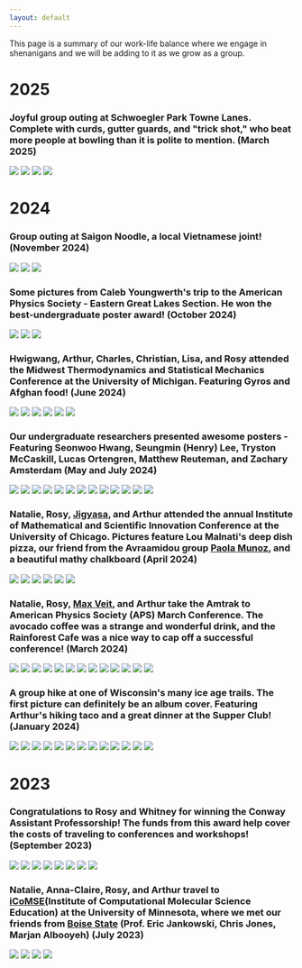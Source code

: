 ```yaml
---
layout: default
---
```


This page is a summary of our work-life balance where we engage in shenanigans and we will be adding to it as we grow as a group.

# **2025**
### Joyful group outing at Schwoegler Park Towne Lanes. Complete with curds, gutter guards, and "trick shot," who beat more people at bowling than it is polite to mention. (March 2025)
<img src="./imgs/2025_Group_Social/20250331_154902.jpg" style="max-height: 250px">
<img src="./imgs/2025_Group_Social/20250331_154941(0).jpg" style="max-height: 250px">
<img src="./imgs/2025_Group_Social/20250331_150425.jpg" style="max-height: 250px">
<img src="./imgs/2025_Group_Social/20250331_145351.jpg" style="max-height: 250px">

# **2024**
### Group outing at Saigon Noodle, a local Vietnamese joint! (November 2024)
<img src="./imgs/2024_Group_Social_Fall_SaigonNoods/IMG_4025.jpg" style="max-height: 250px">
<img src="./imgs/2024_Group_Social_Fall_SaigonNoods/IMG_4026.jpg" style="max-height: 250px">
<img src="./imgs/2024_Group_Social_Fall_SaigonNoods/IMG_4029.jpg" style="max-height: 250px">

### Some pictures from Caleb Youngwerth's trip to the American Physics Society - Eastern Great Lakes Section. He won the best-undergraduate poster award! (October 2024) 
<img src="./imgs/2024_APS_EGLS/Screenshot_20241219_225022_Instagram.jpg" style="max-height: 250px">
<img src="./imgs/2024_APS_EGLS/IMG_4336.jpeg" style="max-height: 250px">
<img src="./imgs/2024_APS_EGLS/IMG_4337.jpeg" style="max-height: 250px">

### Hwigwang, Arthur, Charles, Christian, Lisa, and Rosy attended the Midwest Thermodynamics and Statistical Mechanics Conference at the University of Michigan. Featuring Gyros and Afghan food! (June 2024)
<img src="./imgs/2024_MTSM_UMich/20240611_144026.jpg" style="max-height: 250px">
<!--<img src="./imgs/2024_MTSM_UMich/20240612_180858(0).jpg" style="max-height: 250px">
<img src="./imgs/2024_MTSM_UMich/20240612_180920.jpg" style="max-height: 250px">
<img src="./imgs/2024_MTSM_UMich/20240612_180922.jpg" style="max-height: 250px">-->
<img src="./imgs/2024_MTSM_UMich/20240612_180923.jpg" style="max-height: 250px">
<!--<img src="./imgs/2024_MTSM_UMich/20240612_180928.jpg" style="max-height: 250px">
<img src="./imgs/2024_MTSM_UMich/20240612_180929.jpg" style="max-height: 250px">-->
<img src="./imgs/2024_MTSM_UMich/20240612_180931.jpg" style="max-height: 250px">
<img src="./imgs/2024_MTSM_UMich/IMG_7496.jpg" style="max-height: 250px">
<!--<img src="./imgs/2024_MTSM_UMich/IMG_7498.jpg" style="max-height: 250px">-->
<img src="./imgs/2024_MTSM_UMich/IMG_7499.jpg" style="max-height: 250px">
<img src="./imgs/2024_MTSM_UMich/IMG_7500.jpg" style="max-height: 250px">

### Our undergraduate researchers presented awesome posters - Featuring Seonwoo Hwang, Seungmin (Henry) Lee, Tryston McCaskill, Lucas Ortengren, Matthew Reuteman, and Zachary Amsterdam (May and July 2024)
<!-- <img src="./imgs/2024_PosterSessions/20240501_165805.jpg" style="max-height: 250px"> -->
<img src="./imgs/2024_PosterSessions/20240501_165807.jpg" style="max-height: 250px">
<img src="./imgs/2024_PosterSessions/20240501_165810.jpg" style="max-height: 250px">
<img src="./imgs/2024_PosterSessions/20240731_154639.jpg" style="max-height: 250px">
<img src="./imgs/2024_PosterSessions/IMG_20231213_153349505_BURST000_COVER_TOP.jpg" style="max-height: 250px">
<img src="./imgs/2024_PosterSessions/IMG_20231213_153352168_BURST000_COVER_TOP.jpg" style="max-height: 250px">
<img src="./imgs/2024_PosterSessions/IMG_20231213_153352168_BURST001.jpg" style="max-height: 250px">
<img src="./imgs/2024_PosterSessions/IMG_20240731_153538432.jpg" style="max-height: 250px">
<img src="./imgs/2024_PosterSessions/IMG_8265.jpg" style="max-height: 250px">
<img src="./imgs/2024_PosterSessions/IMG_8266.jpg" style="max-height: 250px">
<img src="./imgs/2024_PosterSessions/IMG_8267.jpg" style="max-height: 250px">
<img src="./imgs/2024_PosterSessions/PXL_20240501_204616654.NIGHT.jpg" style="max-height: 250px">
<img src="./imgs/2024_PosterSessions/PXL_20240501_204623861.NIGHT.jpg" style="max-height: 250px">
<img src="./imgs/2024_PosterSessions/IMG_2206.jpeg" style="max-height: 250px">



### Natalie, Rosy, [Jigyasa](https://curiosity54.github.io/), and Arthur attended the annual Institute of Mathematical and Scientific Innovation Conference at the University of Chicago. Pictures feature Lou Malnati's deep dish pizza, our friend from the Avraamidou group [Paola Munoz](https://avraamidougroup.che.wisc.edu/paola-munoz-briones/), and a beautiful mathy chalkboard (April 2024)
<img src="./imgs/2024_IMSI/20240411_194721.jpg" style="max-height: 250px">
<img src="./imgs/2024_IMSI/20240411_194724.jpg" style="max-height: 250px">
<img src="./imgs/2024_IMSI/20240411_194725.jpg" style="max-height: 250px">
<img src="./imgs/2024_IMSI/20240411_203510.jpg" style="max-height: 250px">
<img src="./imgs/2024_IMSI/20240411_203511.jpg" style="max-height: 250px">
<img src="./imgs/2024_IMSI/20240410_163511.jpg" style="max-height: 250px">

### Natalie, Rosy, [Max Veit](https://boxofmolecules.wordpress.com/), and Arthur take the Amtrak to American Physics Society (APS) March Conference. The avocado coffee was a strange and wonderful drink, and the Rainforest Cafe was a nice way to cap off a successful conference! (March 2024)
<img src="./imgs/2024_APS_March/20240302_174540.jpg" style="max-height: 250px">
<!--<img src="./imgs/2024_APS_March/20240302_174541.jpg" style="max-height: 250px">-->
<img src="./imgs/2024_APS_March/20240302_175200.jpg" style="max-height: 250px">
<img src="./imgs/2024_APS_March/20240302_182000.jpg" style="max-height: 250px">
<img src="./imgs/2024_APS_March/20240303_121114.jpg" style="max-height: 250px">
<!--<img src="./imgs/2024_APS_March/20240303_121115.jpg" style="max-height: 250px">-->
<img src="./imgs/2024_APS_March/20240303_121118.jpg" style="max-height: 250px">
<img src="./imgs/2024_APS_March/20240303_121130.jpg" style="max-height: 250px">
<img src="./imgs/2024_APS_March/20240305_121754.jpg" style="max-height: 250px">
<img src="./imgs/2024_APS_March/20240305_122124.jpg" style="max-height: 250px">
<img src="./imgs/2024_APS_March/20240305_122949.jpg" style="max-height: 250px">
<!--<img src="./imgs/2024_APS_March/20240305_204516.jpg" style="max-height: 250px">-->
<img src="./imgs/2024_APS_March/20240305_204519.jpg" style="max-height: 250px">
<img src="./imgs/2024_APS_March/20240305_205357.jpg" style="max-height: 250px">
<img src="./imgs/2024_APS_March/20240305_205406.jpg" style="max-height: 250px">
<!--<img src="./imgs/2024_APS_March/IMG_7058.jpg" style="max-height: 250px">-->
<img src="./imgs/2024_APS_March/IMG_7060.jpg" style="max-height: 250px">

### A group hike at one of Wisconsin's many ice age trails. The first picture can definitely be an album cover. Featuring Arthur's hiking taco and a great dinner at the Supper Club! (January 2024)
<img src="./imgs/2024_Group_Social_Spring_Hike/20240104_144617.jpg" style="max-height: 250px">
<img src="./imgs/2024_Group_Social_Spring_Hike/20240104_144618.jpg" style="max-height: 250px">
<img src="./imgs/2024_Group_Social_Spring_Hike/20240104_144756.jpg" style="max-height: 250px">
<img src="./imgs/2024_Group_Social_Spring_Hike/20240104_144757.jpg" style="max-height: 250px">
<img src="./imgs/2024_Group_Social_Spring_Hike/20240104_144813.jpg" style="max-height: 250px">
<img src="./imgs/2024_Group_Social_Spring_Hike/20240104_144824.jpg" style="max-height: 250px">
<img src="./imgs/2024_Group_Social_Spring_Hike/20240104_144825.jpg" style="max-height: 250px">
<img src="./imgs/2024_Group_Social_Spring_Hike/20240104_144844.jpg" style="max-height: 250px">
<img src="./imgs/2024_Group_Social_Spring_Hike/20240104_144845.jpg" style="max-height: 250px">
<img src="./imgs/2024_Group_Social_Spring_Hike/20240104_144852.jpg" style="max-height: 250px">
<img src="./imgs/2024_Group_Social_Spring_Hike/20240104_144853.jpg" style="max-height: 250px">
<img src="./imgs/2024_Group_Social_Spring_Hike/20240104_181223.jpg" style="max-height: 250px">
<img src="./imgs/2024_Group_Social_Spring_Hike/20240104_181226.jpg" style="max-height: 250px">

<!-- <img src="./imgs/2024_SciX_PartyArty/20240305_121754.jpg" style="max-height: 250px">
<img src="./imgs/2024_SciX_PartyArty/20240305_122124.jpg" style="max-height: 250px">
<img src="./imgs/2024_SciX_PartyArty/20240305_122949.jpg" style="max-height: 250px"> -->
<!--<img src="./imgs/2024_APS_EGLS/IMG_4106.HEIC" style="max-height: 250px">
<img src="./imgs/2024_APS_EGLS/IMG_4108.HEIC" style="max-height: 250px">
<img src="./imgs/2024_APS_EGLS/IMG_4109.HEIC" style="max-height: 250px">
<img src="./imgs/2024_APS_EGLS/IMG_4111.HEIC" style="max-height: 250px">
<img src="./imgs/2024_APS_EGLS/IMG_4113.HEIC" style="max-height: 250px">
<img src="./imgs/2024_APS_EGLS/IMG_4115.HEIC" style="max-height: 250px">
<img src="./imgs/2024_APS_EGLS/IMG_4119.HEIC" style="max-height: 250px">
<img src="./imgs/2024_APS_EGLS/IMG_4120.HEIC" style="max-height: 250px">
<img src="./imgs/2024_APS_EGLS/IMG_4122.HEIC" style="max-height: 250px">
<img src="./imgs/2024_APS_EGLS/IMG_4123.HEIC" style="max-height: 250px">
<img src="./imgs/2024_APS_EGLS/IMG_4127.HEIC" style="max-height: 250px">-->

# **2023**
### Congratulations to Rosy and Whitney for winning the Conway Assistant Professorship! The funds from this award help cover the costs of traveling to conferences and workshops! (September 2023)
<img src="./imgs/2023_Conway/IMG_20230920_154229618_HDR.jpg" style="max-height: 250px">
<img src="./imgs/2023_Conway/IMG_20230920_154235216.jpg" style="max-height: 250px">
<img src="./imgs/2023_Conway/KMB01353-L.jpeg" style="max-height: 250px">
<img src="./imgs/2023_Conway/KMB01356-L.jpeg" style="max-height: 250px">
<img src="./imgs/2023_Conway/KMB01361-L.jpeg" style="max-height: 250px">
<img src="./imgs/2023_Conway/KMB01378-L.jpeg" style="max-height: 250px">
<img src="./imgs/2023_Conway/KMB01399-L.jpeg" style="max-height: 250px">
<img src="./imgs/2023_Conway/KMB01420-L.jpeg" style="max-height: 250px">

### Natalie, Anna-Claire, Rosy, and Arthur travel to [iCoMSE](http://i-comse.org/)(Institute of Computational Molecular Science Education) at the University of Minnesota, where we met our friends from [Boise State](https://www.boisestate.edu/coen-cmelab/) (Prof. Eric Jankowski, Chris Jones, Marjan Albooyeh) (July 2023)
<img src="./imgs/2023_iCoMSE/20230710_201545.jpg" style="max-height: 250px">
<!--<img src="./imgs/2023_iCoMSE/20230710_201546.jpg" style="max-height: 250px">
<img src="./imgs/2023_iCoMSE/20230710_201547.jpg" style="max-height: 250px">-->
<img src="./imgs/2023_iCoMSE/20230712_201347.jpg" style="max-height: 250px">
<!--<img src="./imgs/2023_iCoMSE/20230712_201348.jpg" style="max-height: 250px">
<img src="./imgs/2023_iCoMSE/20230712_201350.jpg" style="max-height: 250px">-->
<img src="./imgs/2023_iCoMSE/20230712_201435.jpg" style="max-height: 250px">
<img src="./imgs/2023_iCoMSE/20230712_201439.jpg" style="max-height: 250px">

